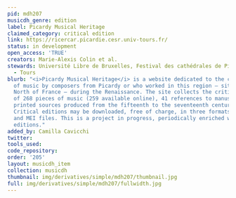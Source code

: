 ```yaml
---
pid: mdh207
musicdh_genre: edition
label: Picardy Musical Heritage
claimed_category: critical edition
link: https://ricercar.picardie.cesr.univ-tours.fr/
status: in development
open_access: 'TRUE'
creators: Marie-Alexis Colin et al.
stewards: Université Libre de Bruxelles, Festival des cathédrales de Picardie, CESR
  - Tours
blurb: "<i>Picardy Musical Heritage</i> is a website dedicated to the critical edition
  of music by composers from Picardy or who worked in this region – situated in the
  North of France – during the Renaissance. The site collects the critical editions
  of 268 pieces of music (259 available online), 41 references to manuscripts and
  printed sources produced from the fifteenth to the seventeenth century, and 8 biographies.
  Critical editions may be downloaded, free of charge, in three formats: pdf, Sibelius
  and MEI files. This is a project in progress, periodically enriched with new musical
  editions."
added_by: Camilla Cavicchi
twitter: 
tools_used: 
code_repository: 
order: '205'
layout: musicdh_item
collection: musicdh
thumbnail: img/derivatives/simple/mdh207/thumbnail.jpg
full: img/derivatives/simple/mdh207/fullwidth.jpg
---
```

